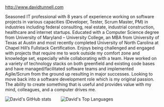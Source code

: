 http://www.davidtunnell.com

Seasoned IT professional with 8 years of experience working on software projects in various capacities (Developer, Tester, Scrum Master, PM) in industries including federal consulting, real estate, industrial construction, healthcare and internet startups. Educated with a Computer Science degree from University of Maryland – University College, an MBA from University of Texas at Austin and most recently completed University of North Carolina at Chapel Hill’s Fullstack Certification. Enjoys being challenged and engaged with projects that require me to work outside my comfort zone and knowledge set, especially while collaborating with a team. Have worked on a variety of technology stacks on both greenfield and existing code bases and have managed/facilitated software teams and implemented Agile/Scrum from the ground up resulting in major successes. Looking to move back into a software development role which is my original passion. The ability to create something that is useful and provides value with my mind, colleagues, and a computer drives me.

![David's GitHub stats](https://github-readme-stats.vercel.app/api?username=davidtunnell&show_icons=true&theme=radical)&nbsp;&nbsp;&nbsp;&nbsp;&nbsp;&nbsp;&nbsp;&nbsp;![David's Top Languages](https://github-readme-stats.vercel.app/api/top-langs/?username=davidtunnell&layout=compact&theme=nightowl)
